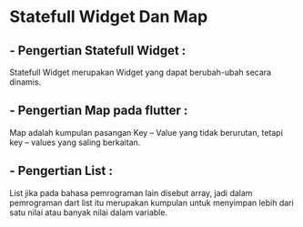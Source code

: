 # Statefull Widget Dan Map 

<h2> - Pengertian Statefull Widget : </h2>
Statefull Widget merupakan Widget yang dapat berubah-ubah secara dinamis.
<h2> - Pengertian Map pada flutter : </h2>
    Map adalah kumpulan pasangan Key – Value yang tidak berurutan, tetapi key – values yang saling berkaitan. 

<h2> - Pengertian List : </h2>
List jika pada bahasa pemrograman lain disebut array, jadi dalam pemrograman dart list itu merupakan kumpulan untuk menyimpan lebih dari satu nilai atau banyak nilai dalam variable.
